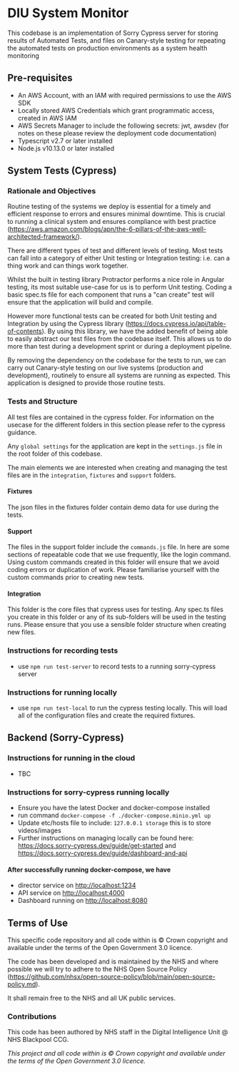 # DIU System Monitor

This codebase is an implementation of Sorry Cypress server for storing results of Automated Tests, and files on Canary-style testing for repeating the automated tests on production environments as a system health monitoring

## Pre-requisites

- An AWS Account, with an IAM with required permissions to use the AWS SDK
- Locally stored AWS Credentials which grant programmatic access, created in AWS IAM
- AWS Secrets Manager to include the following secrets: jwt, awsdev (for notes on these please review the deployment code documentation)
- Typescript v2.7 or later installed
- Node.js v10.13.0 or later installed

## System Tests (Cypress)

### Rationale and Objectives

Routine testing of the systems we deploy is essential for a timely and efficient response to errors and ensures minimal downtime. This is crucial to running a clinical system and ensures compliance with best practice (<https://aws.amazon.com/blogs/apn/the-6-pillars-of-the-aws-well-architected-framework/>).

There are different types of test and different levels of testing. Most tests can fall into a category of either Unit testing or Integration testing: i.e. can a thing work and can things work together.

Whilst the built in testing library Protractor performs a nice role in Angular testing, its most suitable use-case for us is to perform Unit testing. Coding a basic spec.ts file for each component that runs a "can create" test will ensure that the application will build and compile.

However more functional tests can be created for both Unit testing and Integration by using the Cypress library (<https://docs.cypress.io/api/table-of-contents>). By using this library, we have the added benefit of being able to easily abstract our test files from the codebase itself. This allows us to do more than test during a development sprint or during a deployment pipeline.

By removing the dependency on the codebase for the tests to run, we can carry out Canary-style testing on our live systems (production and development), routinely to ensure all systems are running as expected. This application is designed to provide those routine tests.

### Tests and Structure

All test files are contained in the cypress folder. For information on the usecase for the different folders in this section please refer to the cypress guidance.

Any `global settings` for the application are kept in the `settings.js` file in the root folder of this codebase.

The main elements we are interested when creating and managing the test files are in the `integration`, `fixtures` and `support` folders.

#### Fixtures

The json files in the fixtures folder contain demo data for use during the tests.

#### Support

The files in the support folder include the `commands.js` file. In here are some sections of repeatable code that we use frequently, like the login command. Using custom commands created in this folder will ensure that we avoid coding errors or duplication of work. Please familiarise yourself with the custom commands prior to creating new tests.

#### Integration

This folder is the core files that cypress uses for testing. Any spec.ts files you create in this folder or any of its sub-folders will be used in the testing runs. Please ensure that you use a sensible folder structure when creating new files.

### Instructions for recording tests

- use `npm run test-server` to record tests to a running sorry-cypress server

### Instructions for running locally

- use `npm run test-local` to run the cypress testing locally. This will load all of the configuration files and create the required fixtures.

## Backend (Sorry-Cypress)

### Instructions for running in the cloud

- TBC

### Instructions for sorry-cypress running locally

- Ensure you have the latest Docker and docker-compose installed
- run command `docker-compose -f ./docker-compose.minio.yml up`
- Update etc/hosts file to include: `127.0.0.1 storage` this is to store videos/images
- Further instructions on managing locally can be found here: <https://docs.sorry-cypress.dev/guide/get-started> and <https://docs.sorry-cypress.dev/guide/dashboard-and-api>

#### After successfully running docker-compose, we have

- director service on <http://localhost:1234>
- API service on <http://localhost:4000>
- Dashboard running on <http://localhost:8080>

## Terms of Use

This specific code repository and all code within is © Crown copyright and available under the terms of the Open Government 3.0 licence.

The code has been developed and is maintained by the NHS and where possible we will try to adhere to the NHS Open Source Policy (<https://github.com/nhsx/open-source-policy/blob/main/open-source-policy.md>).

It shall remain free to the NHS and all UK public services.

### Contributions

This code has been authored by NHS staff in the Digital Intelligence Unit @ NHS Blackpool CCG.

_This project and all code within is © Crown copyright and available under the terms of the Open Government 3.0 licence._
